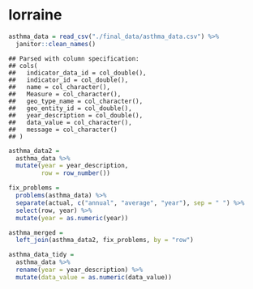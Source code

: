 lorraine
================

``` r
asthma_data = read_csv("./final_data/asthma_data.csv") %>%
  janitor::clean_names() 
```

    ## Parsed with column specification:
    ## cols(
    ##   indicator_data_id = col_double(),
    ##   indicator_id = col_double(),
    ##   name = col_character(),
    ##   Measure = col_character(),
    ##   geo_type_name = col_character(),
    ##   geo_entity_id = col_double(),
    ##   year_description = col_double(),
    ##   data_value = col_character(),
    ##   message = col_character()
    ## )

``` r
asthma_data2 = 
  asthma_data %>%
  mutate(year = year_description, 
         row = row_number())
```

``` r
fix_problems = 
  problems(asthma_data) %>%
  separate(actual, c("annual", "average", "year"), sep = " ") %>%
  select(row, year) %>%
  mutate(year = as.numeric(year))
```

``` r
asthma_merged =
  left_join(asthma_data2, fix_problems, by = "row")
```

``` r
asthma_data_tidy = 
  asthma_data %>%
  rename(year = year_description) %>%
  mutate(data_value = as.numeric(data_value))
```
